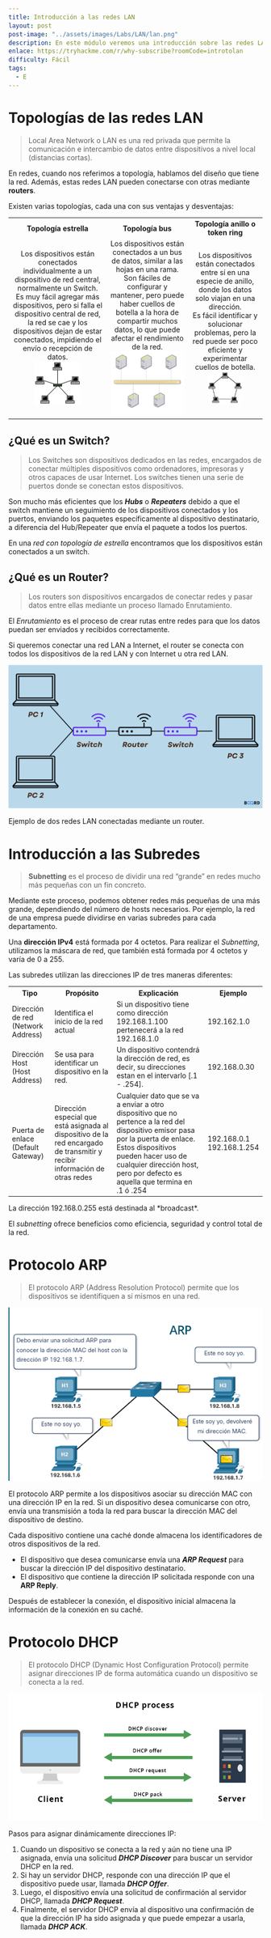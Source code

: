 ```yaml
---
title: Introducción a las redes LAN
layout: post
post-image: "../assets/images/Labs/LAN/lan.png"
description: En este módulo veremos una introducción sobre las redes LAN, las topologías y los componentes que la forman.
enlace: https://tryhackme.com/r/why-subscribe?roomCode=introtolan
difficulty: Fácil
tags: 
  - E
---
```


# Topologías de las redes LAN

> Local Area Network o LAN es una red privada que permite la comunicación e intercambio de datos entre dispositivos a nivel local (distancias cortas).

En redes, cuando nos referimos a topología, hablamos del diseño que tiene la red. Además, estas redes LAN pueden conectarse con otras mediante **routers**.

Existen varias topologías, cada una con sus ventajas y desventajas:

<div style="text-align: center;">
  <table>
    <tr>
      <th>Topología estrella</th>
      <th>Topología bus</th>
      <th>Topología anillo o token ring</th>
    </tr>
    <tr>
      <td>
        Los dispositivos están conectados individualmente a un dispositivo de red central, normalmente un Switch.<br>
        Es muy fácil agregar más dispositivos, pero si falla el dispositivo central de red, la red se cae y los dispositivos dejan de estar conectados, impidiendo el envío o recepción de datos.<br>
        <div style="text-align:center;">
          <img src="../assets/images/Labs/LAN/Untitled.png" alt="Topología estrella" style="width: 50%;">
        </div>
      </td>
      <td>
        Los dispositivos están conectados a un bus de datos, similar a las hojas en una rama.<br>
        Son fáciles de configurar y mantener, pero puede haber cuellos de botella a la hora de compartir muchos datos, lo que puede afectar el rendimiento de la red.<br>
        <div style="text-align:center;">
          <img src="../assets/images/Labs/LAN/Untitled 1.png" alt="Topología bus" style="width: 100%;">
        </div>
      </td>
      <td>
        Los dispositivos están conectados entre sí en una especie de anillo, donde los datos solo viajan en una dirección.<br>
        Es fácil identificar y solucionar problemas, pero la red puede ser poco eficiente y experimentar cuellos de botella.<br>
        <div style="text-align:center;">
          <img src="../assets/images/Labs/LAN/Untitled 2.png" alt="Topología anillo" style="width: 50%;">
        </div>
      </td>
    </tr>
  </table>
</div>

## ¿Qué es un Switch?

> Los Switches son dispositivos dedicados en las redes, encargados de conectar múltiples dispositivos como ordenadores, impresoras y otros capaces de usar Internet. Los switches tienen una serie de puertos donde se conectan estos dispositivos.

Son mucho más eficientes que los ***Hubs*** o ***Repeaters*** debido a que el switch mantiene un seguimiento de los dispositivos conectados y los puertos, enviando los paquetes específicamente al dispositivo destinatario, a diferencia del Hub/Repeater que envía el paquete a todos los puertos.

En una *red con topología de estrella* encontramos que los dispositivos están conectados a un switch.

## ¿Qué es un Router?

> Los routers son dispositivos encargados de conectar redes y pasar datos entre ellas mediante un proceso llamado Enrutamiento.

El *Enrutamiento* es el proceso de crear rutas entre redes para que los datos puedan ser enviados y recibidos correctamente.

Si queremos conectar una red LAN a Internet, el router se conecta con todos los dispositivos de la red LAN y con Internet u otra red LAN.

<div style="text-align: center;">
  <img src="../assets/images/Labs/LAN/Untitled 3.png" alt="Ejemplo de redes LAN conectadas">
</div>

Ejemplo de dos redes LAN conectadas mediante un router.

# Introducción a las Subredes

> **Subnetting** es el proceso de dividir una red “grande” en redes mucho más pequeñas con un fin concreto.

Mediante este proceso, podemos obtener redes más pequeñas de una más grande, dependiendo del número de hosts necesarios. Por ejemplo, la red de una empresa puede dividirse en varias subredes para cada departamento.

Una **dirección IPv4** está formada por 4 octetos. Para realizar el *Subnetting*, utilizamos la máscara de red, que también está formada por 4 octetos y varía de 0 a 255.

Las subredes utilizan las direcciones IP de tres maneras diferentes:
<div>
  <table>
    <tr>
      <th>Tipo</th>
      <th>Propósito</th>
      <th>Explicación</th>
      <th>Ejemplo</th>
    </tr>
    <tr>
      <td>Dirección de red (Network Address)</td>
      <td>Identifica el inicio de la red actual</td>
      <td>Si un dispositivo tiene como dirección 192.168.1.100 pertenecerá a la red 192.168.1.0</td>
      <td>192.162.1.0</td>
    </tr>
    <tr>
      <td>Dirección Host (Host Address)</td>
      <td>Se usa para identificar un dispositivo en la red.</td>
      <td>Un dispositivo contendrá la dirección de red, es decir, su direcciones estan en el intervarlo [.1 - .254].</td>
      <td>192.168.0.30</td>
    </tr>
    <tr>
      <td>Puerta de enlace (Default Gateway)</td>
      <td>Dirección especial que está asignada al dispositivo de la red encargado de transmitir y recibir información de otras redes</td>
      <td>Cualquier dato que se va a enviar a otro dispositivo que no pertence a la red del dispositivo emisor pasa por la puerta de enlace. Estos dispositivos pueden hacer uso de cualquier dirección host, pero por defecto es aquella que termina en .1 ó .254</td>
      <td>192.168.0.1 <br> 192.168.1.254</td>
    </tr>
  </table>
</div>
La dirección 192.168.0.255 está destinada al *broadcast*.

El *subnetting* ofrece beneficios como eficiencia, seguridad y control total de la red.

# Protocolo ARP

> El protocolo ARP (Address Resolution Protocol) permite que los dispositivos se identifiquen a sí mismos en una red.

<div style="text-align: center;">
  <img src="../assets/images/Labs/LAN/Untitled 4.png" alt="Protocolo ARP">
</div>

El protocolo ARP permite a los dispositivos asociar su dirección MAC con una dirección IP en la red. Si un dispositivo desea comunicarse con otro, envía una transmisión a toda la red para buscar la dirección MAC del dispositivo de destino.

Cada dispositivo contiene una caché donde almacena los identificadores de otros dispositivos de la red.

- El dispositivo que desea comunicarse envía una ***ARP Request*** para buscar la dirección IP del dispositivo destinatario.
- El dispositivo que contiene la dirección IP solicitada responde con una **ARP Reply**.

Después de establecer la conexión, el dispositivo inicial almacena la información de la conexión en su caché.

# Protocolo DHCP

> El protocolo DHCP (Dynamic Host Configuration Protocol) permite asignar direcciones IP de forma automática cuando un dispositivo se conecta a la red.

<div style="text-align: center;">
  <img src="../assets/images/Labs/LAN/Untitled 5.png" alt="Protocolo DHCP">
</div>

Pasos para asignar dinámicamente direcciones IP:
1. Cuando un dispositivo se conecta a la red y aún no tiene una IP asignada, envía una solicitud ***DHCP Discover*** para buscar un servidor DHCP en la red.
2. Si hay un servidor DHCP, responde con una dirección IP que el dispositivo puede usar, llamada ***DHCP Offer***.
3. Luego, el dispositivo envía una solicitud de confirmación al servidor DHCP, llamada ***DHCP Request***.
4. Finalmente, el servidor DHCP envía al dispositivo una confirmación de que la dirección IP ha sido asignada y que puede empezar a usarla, llamada ***DHCP ACK***.
